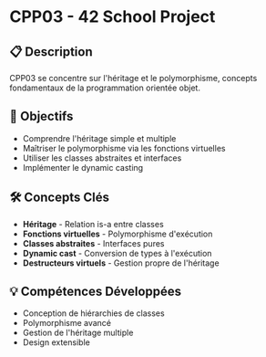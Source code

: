 # CPP03 - 42 School Project

## 📋 Description
CPP03 se concentre sur l'héritage et le polymorphisme, concepts fondamentaux de la programmation orientée objet.

## 🎯 Objectifs
- Comprendre l'héritage simple et multiple
- Maîtriser le polymorphisme via les fonctions virtuelles
- Utiliser les classes abstraites et interfaces
- Implémenter le dynamic casting

## 🛠️ Concepts Clés
- **Héritage** - Relation is-a entre classes
- **Fonctions virtuelles** - Polymorphisme d'exécution
- **Classes abstraites** - Interfaces pures
- **Dynamic cast** - Conversion de types à l'exécution
- **Destructeurs virtuels** - Gestion propre de l'héritage

## 💡 Compétences Développées
- Conception de hiérarchies de classes
- Polymorphisme avancé
- Gestion de l'héritage multiple
- Design extensible
